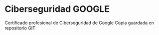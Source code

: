 # Ciberseguridad GOOGLE
 Certificado profesional de Ciberseguridad de Google
Copia guardada en repositorio GIT

